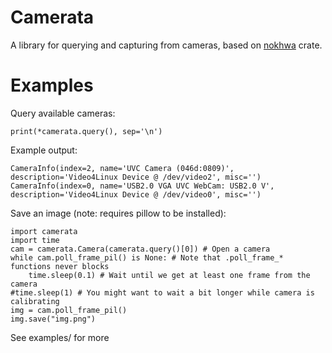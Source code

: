 # Camerata
A library for querying and capturing from cameras, based on [nokhwa](https://github.com/l1npengtul/nokhwa) crate.

# Examples
Query available cameras:
```
print(*camerata.query(), sep='\n')
```
Example output:
```
CameraInfo(index=2, name='UVC Camera (046d:0809)', description='Video4Linux Device @ /dev/video2', misc='')
CameraInfo(index=0, name='USB2.0 VGA UVC WebCam: USB2.0 V', description='Video4Linux Device @ /dev/video0', misc='')
```

Save an image (note: requires pillow to be installed):
```
import camerata
import time
cam = camerata.Camera(camerata.query()[0]) # Open a camera
while cam.poll_frame_pil() is None: # Note that .poll_frame_* functions never blocks
    time.sleep(0.1) # Wait until we get at least one frame from the camera
#time.sleep(1) # You might want to wait a bit longer while camera is calibrating
img = cam.poll_frame_pil()
img.save("img.png")
```

See examples/ for more

